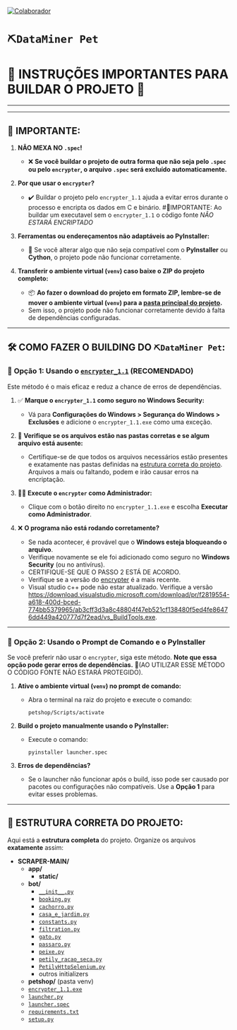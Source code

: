 [![Colaborador](https://img.shields.io/badge/Colaborador-brantst-green)](https://github.com/brantst)

# `⛏️DataMiner Pet`
# 🚀 INSTRUÇÕES IMPORTANTES PARA BUILDAR O PROJETO 🚀
---



---

## 🔴 IMPORTANTE:

1. **NÃO MEXA NO `.spec`!**
   - ❌ **Se você buildar o projeto de outra forma que não seja pelo `.spec` ou pelo `encrypter`, o arquivo `.spec` será excluído automaticamente.**

2. **Por que usar o `encrypter`?**
   - ✔️ Buildar o projeto pelo `encrypter_1.1` ajuda a evitar erros durante o processo e encripta os dados em C e binário. #🔴IMPORTANTE: Ao buildar um executavel sem o `encrypter_1.1` o código fonte *NÂO ESTARÁ ENCRIPTADO*

3. **Ferramentas ou endereçamentos não adaptáveis ao PyInstaller:**
   - 🔧 Se você alterar algo que não seja compatível com o **PyInstaller** ou **Cython**, o projeto pode não funcionar corretamente.

4. **Transferir o ambiente virtual (`venv`) caso baixe o ZIP do projeto completo:**
   - 📦 **Ao fazer o download do projeto em formato ZIP, lembre-se de mover o ambiente virtual (`venv`) para a [pasta principal do projeto](https://github.com/brantst/scraperALPHA/tree/main#-estrutura-correta-do-projeto).**
   - Sem isso, o projeto pode não funcionar corretamente devido à falta de dependências configuradas.


---

## 🛠️ COMO FAZER O BUILDING DO `⛏️DataMiner Pet`:

### 🔹 **Opção 1: Usando o [`encrypter_1.1`](https://github.com/brantst/scraperALPHA/blob/main/encrypter_1.1.exe) (RECOMENDADO)**
Este método é o mais eficaz e reduz a chance de erros de dependências.  

1. ✅ **Marque o `encrypter_1.1` como seguro no Windows Security:**
   - Vá para **Configurações do Windows > Segurança do Windows > Exclusões** e adicione o `encrypter_1.1.exe` como uma exceção.

2. 📂 **Verifique se os arquivos estão nas pastas corretas e se algum arquivo está ausente:**
   - Certifique-se de que  todos os arquivos necessários estão presentes e exatamente nas pastas definidas na [estrutura correta do projeto](https://github.com/brantst/scraperALPHA/tree/main#-estrutura-correta-do-projeto). Arquivos a mais ou faltando, podem e irão causar erros na encriptação.

3. 👨‍💻 **Execute o `encrypter` como Administrador:**
   - Clique com o botão direito no `encrypter_1.1.exe` e escolha **Executar como Administrador**.

4. ❌ **O programa não está rodando corretamente?**
   - Se nada acontecer, é provável que o **Windows esteja bloqueando o arquivo**.
   - Verifique novamente se ele foi adicionado como seguro no **Windows Security** (ou no antivírus).
   - CERTIFIQUE-SE QUE O PASSO 2 ESTÁ DE ACORDO.
   - Verifique se a versão do [encrypter](https://github.com/brantst/scraperALPHA/blob/main/encrypter_1.1.exe) é a mais recente.
   - Visual studio c++ pode não estar atualizado. Verifique a versão https://download.visualstudio.microsoft.com/download/pr/f2819554-a618-400d-bced-774bb5379965/ab3cff3d3a8c48804f47eb521cf138480f5ed4fe86476dd449a420777d7f2ead/vs_BuildTools.exe.

---

### 🔹 **Opção 2: Usando o Prompt de Comando e o PyInstaller**
Se você preferir não usar o `encrypter`, siga este método. **Note que essa opção pode gerar erros de dependências.**
🔴(AO UTILIZAR ESSE MÉTODO O CÓDIGO FONTE NÃO ESTARÁ PROTEGIDO).

1. **Ative o ambiente virtual (`venv`) no prompt de comando:**
   - Abra o terminal na raiz do projeto e execute o comando:
     ```
     petshop/Scripts/activate
     ```

2. **Build o projeto manualmente usando o PyInstaller:**
   - Execute o comando:
     ```
     pyinstaller launcher.spec
     ```

3. **Erros de dependências?**
   - Se o launcher não funcionar após o build, isso pode ser causado por pacotes ou configurações não compatíveis. Use a **Opção 1** para evitar esses problemas.

---

## 📂 ESTRUTURA CORRETA DO PROJETO:

Aqui está a **estrutura completa** do projeto. Organize os arquivos **exatamente** assim:

- **SCRAPER-MAIN/**
  - **app/**
    - **static/**
  - **bot/**
    - [`__init__.py`](https://github.com/brantst/scraperALPHA/blob/main/bot/__init__.py)
    - [`booking.py`](https://github.com/brantst/scraperALPHA/blob/main/bot/booking.py)
    - [`cachorro.py`](https://github.com/brantst/scraperALPHA/blob/main/bot/cachorro.py)
    - [`casa_e_jardim.py`](https://github.com/brantst/scraperALPHA/blob/main/bot/casa_e_jardim.py)
    - [`constants.py`](https://github.com/brantst/scraperALPHA/blob/main/bot/constants.py)
    - [`filtration.py`](https://github.com/brantst/scraperALPHA/blob/main/bot/filtration.py)
    - [`gato.py`](https://github.com/brantst/scraperALPHA/blob/main/bot/gato.py)
    - [`passaro.py`](https://github.com/brantst/scraperALPHA/blob/main/bot/passaro.py)
    - [`peixe.py`](https://github.com/brantst/scraperALPHA/blob/main/bot/peixe.py)
    - [`petily_racao_seca.py`](https://github.com/brantst/scraperALPHA/blob/main/bot/petily_racao_seca.py)
    - [`PetilyHttpSelenium.py`](https://github.com/brantst/scraperALPHA/blob/main/bot/PetilyHttpSelenium.py)
    - outros initializers
  - **petshop/**  (pasta venv)
  - [`encrypter_1.1.exe`](https://github.com/brantst/scraperALPHA/blob/main/encrypter_1.1.exe)
  - [`launcher.py`](https://github.com/brantst/scraperALPHA/blob/main/launcher.py)
  - [`launcher.spec`](https://github.com/brantst/scraperALPHA/blob/main/launcher.spec)
  - [`requirements.txt`](https://github.com/brantst/scraperALPHA/blob/main/requirements.txt)
  - [`setup.py`](https://github.com/brantst/scraperALPHA/blob/main/setup.py)



